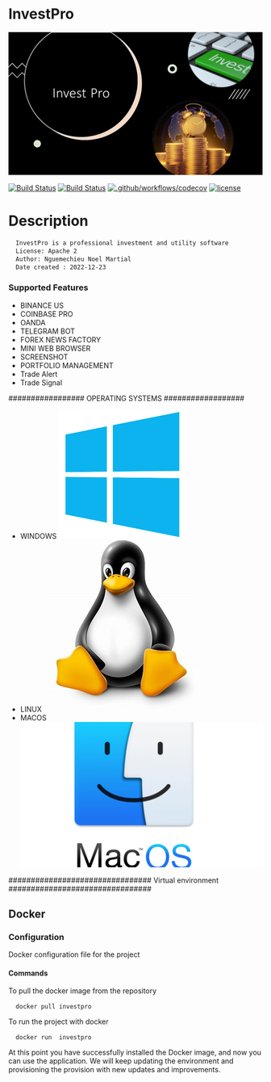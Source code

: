 # InvestPro 
![InvestPro, Inc](src/main/resources/Invest.png)

[![Build Status](https://github.com/nguemechieu/investpro/actions/workflows/maven.yml/badge.svg)](https://github.com/nguemechieu/actions/workflows/maven-publish.yml/badge.svg)
[![Build Status](https://github.com/nguemechieu/investpro/actions/workflows/docker-image.yml/badge.svg)](https://github.com/nguemechieu/actions/workflows/docker-image.yml)
[![.github/workflows/codecov](https://github.com/nguemechieu/investpro/actions/workflows/codecov.yml/badge.svg)](https://github.com/nguemechieu/investpro/actions/workflows/codecov.yml)
[![license](https://img.shields.io/badge/License-Apache%202.0-green.svg)](https://opensource.org/licenses/Apache-2.0)




#  Description 
      InvestPro is a professional investment and utility software
      License: Apache 2
      Author: Nguemechieu Noel Martial
      Date created : 2022-12-23
### Supported Features
  - BINANCE US
  - COINBASE PRO
  - OANDA
  - TELEGRAM BOT
  - FOREX NEWS FACTORY
  - MINI WEB BROWSER
  - SCREENSHOT
  - PORTFOLIO MANAGEMENT
  - Trade Alert
  - Trade Signal

#################
 OPERATING SYSTEMS
##################

 - WINDOWS ![widows](./src/docs/windows.ico)
 - LINUX  ![widows](./src/docs/linux.ico)
 - MACOS   ![widows](./src/docs/macos.ico)

################################
Virtual environment
################################

## Docker

### Configuration

  Docker configuration file for the project

#### Commands
To pull the docker image from the repository
      
      docker pull investpro

To run the project with docker

      docker run  investpro

At this point you have successfully installed the Docker image, and now
you can use the application.
We will keep updating the environment and provisioning the provision
with new updates and improvements.
